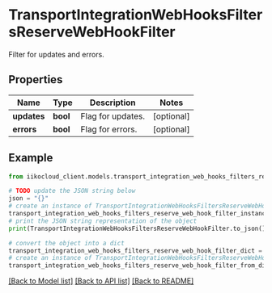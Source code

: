 # TransportIntegrationWebHooksFiltersReserveWebHookFilter

Filter for updates and errors.

## Properties

Name | Type | Description | Notes
------------ | ------------- | ------------- | -------------
**updates** | **bool** | Flag for updates. | [optional] 
**errors** | **bool** | Flag for errors. | [optional] 

## Example

```python
from iikocloud_client.models.transport_integration_web_hooks_filters_reserve_web_hook_filter import TransportIntegrationWebHooksFiltersReserveWebHookFilter

# TODO update the JSON string below
json = "{}"
# create an instance of TransportIntegrationWebHooksFiltersReserveWebHookFilter from a JSON string
transport_integration_web_hooks_filters_reserve_web_hook_filter_instance = TransportIntegrationWebHooksFiltersReserveWebHookFilter.from_json(json)
# print the JSON string representation of the object
print(TransportIntegrationWebHooksFiltersReserveWebHookFilter.to_json())

# convert the object into a dict
transport_integration_web_hooks_filters_reserve_web_hook_filter_dict = transport_integration_web_hooks_filters_reserve_web_hook_filter_instance.to_dict()
# create an instance of TransportIntegrationWebHooksFiltersReserveWebHookFilter from a dict
transport_integration_web_hooks_filters_reserve_web_hook_filter_from_dict = TransportIntegrationWebHooksFiltersReserveWebHookFilter.from_dict(transport_integration_web_hooks_filters_reserve_web_hook_filter_dict)
```
[[Back to Model list]](../README.md#documentation-for-models) [[Back to API list]](../README.md#documentation-for-api-endpoints) [[Back to README]](../README.md)


